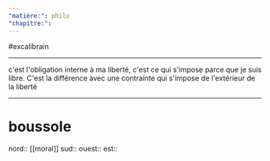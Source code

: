 ```yaml
---
"matière:": philo
"chapitre:": 
---
```

#excalibrain

---
c'est l'obligation interne à ma liberté, c'est ce qui s'impose parce que je suis libre. C'est la différence avec une contrainte qui s'impose de l'extérieur de la liberté

---
# boussole
nord:: [[moral]]
sud:: 
ouest:: 
est:: 